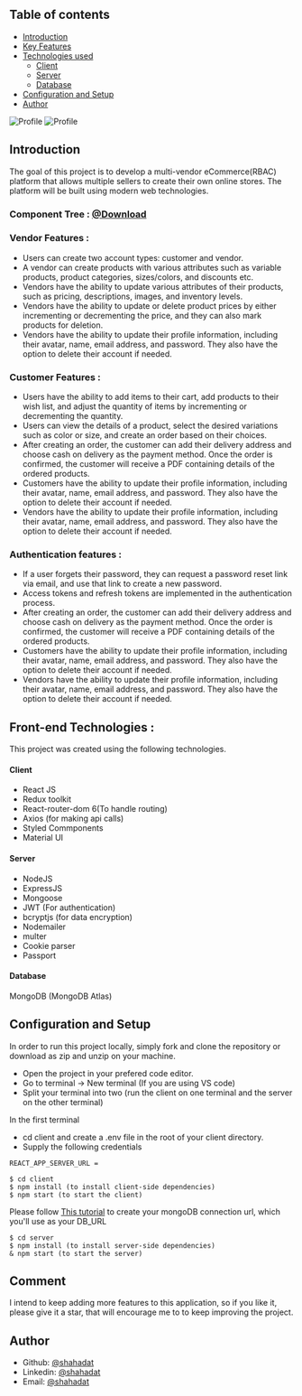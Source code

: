 

## Table of contents

- [Introduction](#introduction)
- [Key Features](#key-features)
- [Technologies used](#technologies-used)
  - [Client](#client)
  - [Server](#server)
  - [Database](#database)
- [Configuration and Setup](#configuration-and-setup)
- [Author](#author)



![Profile](https://res.cloudinary.com/dza2t1htw/image/upload/v1677583302/home_dekwir.jpg)
![Profile](https://res.cloudinary.com/dza2t1htw/image/upload/v1677583583/details_g5tbrp.jpg)

## Introduction
The goal of this project is to develop a multi-vendor eCommerce(RBAC) platform that allows multiple sellers to create their own online stores. The platform will be built using modern web technologies.

### Component Tree : [@Download](https://drive.google.com/file/d/11bORKDQ_-81E3G1Zrk8M7Nu--G3zzfR0/view?usp=share_link)

### Vendor Features :

- Users can create two account types: customer and vendor.
- A vendor can create products with various attributes such as variable products, product categories, sizes/colors, and discounts etc.
- Vendors have the ability to update various attributes of their products, such as pricing, descriptions, images, and inventory levels.
- Vendors have the ability to update or delete product prices by either incrementing or decrementing the price, and they can also mark products for deletion.
- Vendors have the ability to update their profile information, including their avatar, name, email address, and password. They also have the option to delete their account if needed.

### Customer Features :

- Users have the ability to add items to their cart, add products to their wish list, and adjust the quantity of items by incrementing or decrementing the quantity.
- Users can view the details of a product, select the desired variations such as color or size, and create an order based on their choices.
- After creating an order, the customer can add their delivery address and choose cash on delivery as the payment method. Once the order is confirmed, the customer will receive a PDF containing details of the ordered products.
- Customers have the ability to update their profile information, including their avatar, name, email address, and password. They also have the option to delete their account if needed.
- Vendors have the ability to update their profile information, including their avatar, name, email address, and password. They also have the option to delete their account if needed.

### Authentication features  :

- If a user forgets their password, they can request a password reset link via email, and use that link to create a new password.
- Access tokens and refresh tokens are implemented in the authentication process.
- After creating an order, the customer can add their delivery address and choose cash on delivery as the payment method. Once the order is confirmed, the customer will receive a PDF containing details of the ordered products.
- Customers have the ability to update their profile information, including their avatar, name, email address, and password. They also have the option to delete their account if needed.
- Vendors have the ability to update their profile information, including their avatar, name, email address, and password. They also have the option to delete their account if needed.


## Front-end Technologies :

This project was created using the following technologies.

#### Client

- React JS
- Redux toolkit
- React-router-dom 6(To handle routing)
- Axios (for making api calls)
- Styled Commponents
- Material UI

#### Server

- NodeJS
- ExpressJS
- Mongoose
- JWT (For authentication)
- bcryptjs (for data encryption)
- Nodemailer
- multer
- Cookie parser
- Passport

#### Database

MongoDB (MongoDB Atlas)

## Configuration and Setup

In order to run this project locally, simply fork and clone the repository or download as zip and unzip on your machine.

- Open the project in your prefered code editor.
- Go to terminal -> New terminal (If you are using VS code)
- Split your terminal into two (run the client on one terminal and the server on the other terminal)

In the first terminal

- cd client and create a .env file in the root of your client directory.
- Supply the following credentials

```
REACT_APP_SERVER_URL =

```

```
$ cd client
$ npm install (to install client-side dependencies)
$ npm start (to start the client)
```




Please follow [This tutorial](https://dev.to/dalalrohit/how-to-connect-to-mongodb-atlas-using-node-js-k9i) to create your mongoDB connection url, which you'll use as your DB_URL

```
$ cd server
$ npm install (to install server-side dependencies)
& npm start (to start the server)
```


## Comment

I intend to keep adding more features to this application, so if you like it, please give it a star, that will encourage me to
to keep improving the project.

## Author

- Github: [@shahadat](https://github.com/abuhuraira24)
- Linkedin: [@shahadat](https://www.linkedin.com/in/shahadat-jaman-1027b7263/)
- Email: [@shahadat](mailto:shahadatjaman23@gmail.com)

